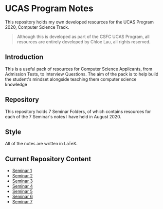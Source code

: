 # UCAS Program Notes
 This repository holds my own developed resources for the UCAS Program 2020, Computer Science
  Track.
 
 > Although this is developed as part of the CSFC UCAS Program, all resources are entirely
  > developed by Chloe Lau, all rights reserved.

## Introduction
This is a useful pack of resources for Computer Science Applicants, from Admission Tests, to
 Interview Questions. The aim of the pack is to help build the student's mindset alongside
  teaching them computer science knowledge

## Repository
This repository holds 7 Seminar Folders, of which contains resources for each of the 7 Seminar's
 notes I have held in August 2020. 
 
 
## Style
 All of the notes are written in LaTeX.
 
## Current Repository Content
* [Seminar 1](Seminar1/main.tex)
* [Seminar 2](Seminar2/main.tex)
* [Seminar 3](Seminar3/main.tex)
* [Seminar 4](Seminar4/main.tex)
* [Seminar 5](Seminar5/main.tex)
* [Seminar 6](Seminar6/main.tex)
* [Seminar 7](Seminar7/main.tex)
 

